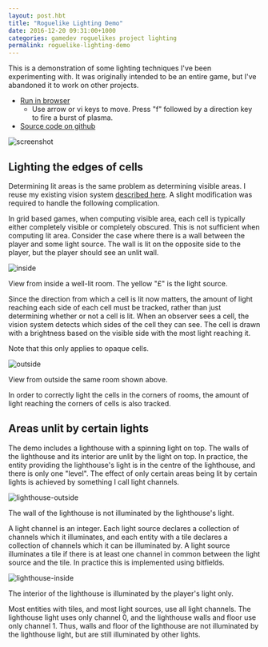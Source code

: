 ```yaml
---
layout: post.hbt
title: "Roguelike Lighting Demo"
date: 2016-12-20 09:31:00+1000
categories: gamedev roguelikes project lighting
permalink: roguelike-lighting-demo
---
```


This is a demonstration of some lighting techniques I've been experimenting
with. It was originally intended to be an entire game, but I've abandoned it to
work on other projects.

 - [Run in browser](https://gridbugs.org/play/roguelike-lighting-demo)
   - Use arrow or vi keys to move. Press "f" followed by a direction key to fire a
     burst of plasma.
 - [Source code on github](https://github.com/stevebob/roguelike-lighting-demo)

![screenshot](images/screenshot0.png)

## Lighting the edges of cells

Determining lit areas is the same problem as determining visible areas. I reuse
my existing vision system [described
here](/visible-area-detection-recursive-shadowcast).
A slight modification was required to handle the following complication.

In grid based games, when computing visible area, each cell is typically either
completely visible or completely obscured. This is not sufficient when computing
lit area. Consider the case where there is a wall between the player and some
light source. The wall is lit on the opposite side to the player, but the player
should see an unlit wall.

![inside](images/screenshot1.png)

<p class="label">View from inside a well-lit room. The yellow "£" is the light
source.</p>

Since the direction from which a cell is lit now matters, the amount of light
reaching each side of each cell must be tracked, rather than just determining
whether or not a cell is lit. When an observer sees a cell, the vision system
detects which sides of the cell they can see. The cell is drawn with a
brightness based on the visible side with the most light reaching it.

Note that this only applies to opaque cells.

![outside](images/screenshot2.png)

<p class="label">View from outside the same room shown above.</p>

In order to correctly light the cells in the corners of rooms, the amount of
light reaching the corners of cells is also tracked.

## Areas unlit by certain lights

The demo includes a lighthouse with a spinning light on top. The walls of the
lighthouse and its interior are unlit by the light on top. In practice,
the entity providing the lighthouse's light is in the centre of the
lighthouse, and there is only one "level". The effect of only certain areas
being lit by certain lights is achieved by something I call light channels.

![lighthouse-outside](images/screenshot4.png)
<p class="label">The wall of the lighthouse is not illuminated by the
lighthouse's light.</p>

A light channel is an integer. Each light source declares a collection of channels
which it illuminates, and each entity with a tile declares a collection of
channels which it can be illuminated by. A light source illuminates a tile if
there is at least one channel in common between the light source and the tile.
In practice this is implemented using bitfields.

![lighthouse-inside](images/screenshot5.png)
<p class="label">The interior of the lighthouse is illuminated by the player's
light only.</p>

Most entities with tiles, and most light sources, use all light channels. The
lighthouse light uses only channel 0, and the lighthouse walls and floor use
only channel 1. Thus, walls and floor of the lighthouse are not illuminated by
the lighthouse light, but are still illuminated by other lights.
